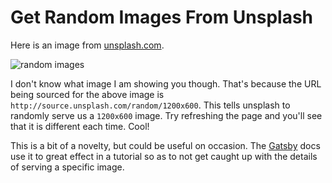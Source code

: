 # Get Random Images From Unsplash

Here is an image from [unsplash.com](https://unsplash.com).

![random images](http://source.unsplash.com/random/1200x600)

I don't know what image I am showing you though. That's because the URL
being sourced for the above image is
`http://source.unsplash.com/random/1200x600`. This tells unsplash to
randomly serve us a `1200x600` image. Try refreshing the page and you'll see
that it is different each time. Cool!

This is a bit of a novelty, but could be useful on occasion. The
[Gatsby](https://www.gatsbyjs.org/) docs use it to great effect in a
tutorial so as to not get caught up with the details of serving a specific
image.
